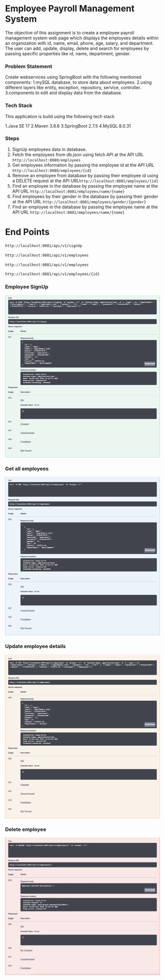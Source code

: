 # Employee Payroll Management System

The objective of this assignment is to create a employee payroll management system web page which displays the employees details within an organization with id, name, email, phone, age, salary, and department. The user can add, update, display, delete and search for employees by passing specific properties like id, name, department, gender. 


### Problem Statement

Create webservices using SpringBoot with the following mentioned components:
1.mySQL database, to store data about employees.
2.using different layers like entity, exception, repository, service, controller.
3.components to edit and display data from the database.


### Tech Stack 

This application is build using the following tech stack

1.Java SE 17
2.Maven 3.8.6
3.SpringBoot 2.7.5
4.MySQL 8.0.31 


### Steps

1. SignUp employees data in database.
2. Fetch the employees from db.json using fetch API at the API URL `http://localhost:8080/employees`
3. Get employees information by passing the employee id at the API URL `http://localhost:8080/employees/{id}`
4. Remove an employee from database by passing their employee id using a DELETE request at the API URL`http://localhost:8081/employees/{id}`
5. Find an employee in the database by passing the employee name at the API URL `http://localhost:8081/employees/name/{name}`
6. Find employees by their gender in the database by passing their gender at the API URL `http://localhost:8081/employees/gender/{gender}`
7. Find an employee in the database by passing the employee name at the API URL `http://localhost:8081/employees/name/{name}`

# End Points
```bash
http://localhost:8081/api/v1/signUp
```
```bash
http://localhost:8081/api/v1/employees
```
```bash
http://localhost:8081/api/v1/employees
```
```bash
http://localhost:8081/api/v1/employees/{id}
```


### Employee SignUp

![Image Not Found](/api-documentation-images/CREATE.png)

### Get all employees

![Image Not Found](/api-documentation-images/READ.png)

### Update employee details

![Image Not Found](/api-documentation-images/UPDATE.png)

### Delete employee 

![Image Not Found](/api-documentation-images/DELETE.png)
